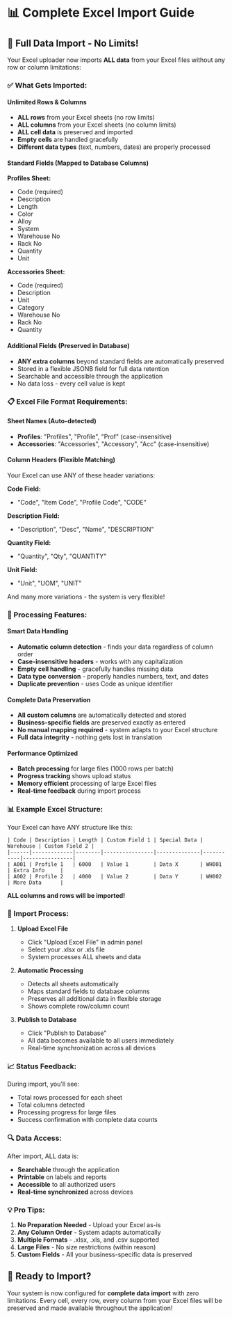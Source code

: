 # 📊 Complete Excel Import Guide

## 🚀 Full Data Import - No Limits!

Your Excel uploader now imports **ALL data** from your Excel files without any row or column limitations:

### ✅ What Gets Imported:

#### **Unlimited Rows & Columns**
- **ALL rows** from your Excel sheets (no row limits)
- **ALL columns** from your Excel sheets (no column limits)
- **ALL cell data** is preserved and imported
- **Empty cells** are handled gracefully
- **Different data types** (text, numbers, dates) are properly processed

#### **Standard Fields** (Mapped to Database Columns)
**Profiles Sheet:**
- Code (required)
- Description
- Length
- Color
- Alloy
- System
- Warehouse No
- Rack No
- Quantity
- Unit

**Accessories Sheet:**
- Code (required)
- Description
- Unit
- Category
- Warehouse No
- Rack No
- Quantity

#### **Additional Fields** (Preserved in Database)
- **ANY extra columns** beyond standard fields are automatically preserved
- Stored in a flexible JSONB field for full data retention
- Searchable and accessible through the application
- No data loss - every cell value is kept

### 📋 Excel File Format Requirements:

#### **Sheet Names** (Auto-detected)
- **Profiles**: "Profiles", "Profile", "Prof" (case-insensitive)
- **Accessories**: "Accessories", "Accessory", "Acc" (case-insensitive)

#### **Column Headers** (Flexible Matching)
Your Excel can use ANY of these header variations:

**Code Field:**
- "Code", "Item Code", "Profile Code", "CODE"

**Description Field:**
- "Description", "Desc", "Name", "DESCRIPTION"

**Quantity Field:**
- "Quantity", "Qty", "QUANTITY"

**Unit Field:**
- "Unit", "UOM", "UNIT"

And many more variations - the system is very flexible!

### 🔧 Processing Features:

#### **Smart Data Handling**
- **Automatic column detection** - finds your data regardless of column order
- **Case-insensitive headers** - works with any capitalization
- **Empty cell handling** - gracefully handles missing data
- **Data type conversion** - properly handles numbers, text, and dates
- **Duplicate prevention** - uses Code as unique identifier

#### **Complete Data Preservation**
- **All custom columns** are automatically detected and stored
- **Business-specific fields** are preserved exactly as entered
- **No manual mapping required** - system adapts to your Excel structure
- **Full data integrity** - nothing gets lost in translation

#### **Performance Optimized**
- **Batch processing** for large files (1000 rows per batch)
- **Progress tracking** shows upload status
- **Memory efficient** processing of large Excel files
- **Real-time feedback** during import process

### 📊 Example Excel Structure:

Your Excel can have ANY structure like this:

```
| Code | Description | Length | Custom Field 1 | Special Data | Warehouse | Custom Field 2 |
|------|-------------|--------|----------------|--------------|-----------|----------------|
| A001 | Profile 1   | 6000   | Value 1        | Data X       | WH001     | Extra Info     |
| A002 | Profile 2   | 4000   | Value 2        | Data Y       | WH002     | More Data      |
```

**ALL columns and rows will be imported!**

### 🎯 Import Process:

1. **Upload Excel File**
   - Click "Upload Excel File" in admin panel
   - Select your .xlsx or .xls file
   - System processes ALL sheets and data

2. **Automatic Processing**
   - Detects all sheets automatically
   - Maps standard fields to database columns
   - Preserves all additional data in flexible storage
   - Shows complete row/column count

3. **Publish to Database**
   - Click "Publish to Database"
   - All data becomes available to all users immediately
   - Real-time synchronization across all devices

### 📈 Status Feedback:

During import, you'll see:
- Total rows processed for each sheet
- Total columns detected
- Processing progress for large files
- Success confirmation with complete data counts

### 🔍 Data Access:

After import, ALL data is:
- **Searchable** through the application
- **Printable** on labels and reports
- **Accessible** to all authorized users
- **Real-time synchronized** across devices

### 💡 Pro Tips:

1. **No Preparation Needed** - Upload your Excel as-is
2. **Any Column Order** - System adapts automatically
3. **Multiple Formats** - .xlsx, .xls, and .csv supported
4. **Large Files** - No size restrictions (within reason)
5. **Custom Fields** - All your business-specific data is preserved

## 🚀 Ready to Import?

Your system is now configured for **complete data import** with zero limitations. Every cell, every row, every column from your Excel files will be preserved and made available throughout the application!